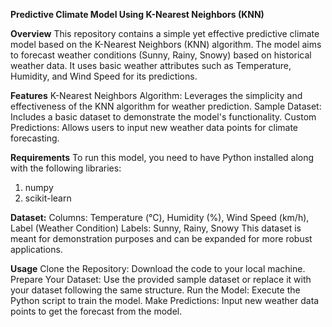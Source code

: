 **Predictive Climate Model Using K-Nearest Neighbors (KNN)**


**Overview**
This repository contains a simple yet effective predictive climate model based on the K-Nearest Neighbors (KNN) algorithm. The model aims to forecast weather conditions (Sunny, Rainy, Snowy) based on historical weather data. It uses basic weather attributes such as Temperature, Humidity, and Wind Speed for its predictions.


**Features**
K-Nearest Neighbors Algorithm: Leverages the simplicity and effectiveness of the KNN algorithm for weather prediction.
Sample Dataset: Includes a basic dataset to demonstrate the model's functionality.
Custom Predictions: Allows users to input new weather data points for climate forecasting.


**Requirements**
To run this model, you need to have Python installed along with the following libraries:
1. numpy
2. scikit-learn

**Dataset:**
Columns: Temperature (°C), Humidity (%), Wind Speed (km/h), Label (Weather Condition)
Labels: Sunny, Rainy, Snowy
This dataset is meant for demonstration purposes and can be expanded for more robust applications.


**Usage**
Clone the Repository: Download the code to your local machine.
Prepare Your Dataset: Use the provided sample dataset or replace it with your dataset following the same structure.
Run the Model: Execute the Python script to train the model.
Make Predictions: Input new weather data points to get the forecast from the model.
